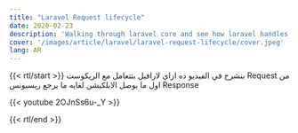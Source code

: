 ```yaml
---
title: "Laravel Request lifecycle"
date: 2020-02-23
description: 'Walking through laravel core and see how laravel handles the request until it returns a response'
cover: '/images/article/laravel/laravel-request-lifecycle/cover.jpeg'
lang: AR
---
```

{{< rtl/start >}}
بنشرح في الفيديو ده ازاي لارافيل بتتعامل مع الريكوست Request من اول ما يوصل الابلكيشن لغايه ما يرجع ريسبونس Response

{{< youtube 2OJnSs6u-_Y >}}

{{< rtl/end >}}
